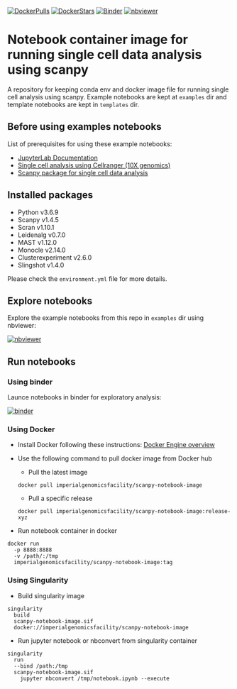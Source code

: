 [![DockerPulls](https://img.shields.io/docker/pulls/imperialgenomicsfacility/scanpy-notebook-image.svg)](https://registry.hub.docker.com/r/imperialgenomicsfacility/scanpy-notebook-image)
[![DockerStars](https://img.shields.io/docker/stars/imperialgenomicsfacility/scanpy-notebook-image.svg)](https://registry.hub.docker.com/r/imperialgenomicsfacility/scanpy-notebook-image)
[![Binder](https://mybinder.org/badge_logo.svg)](https://mybinder.org/v2/gh/imperial-genomics-facility/scanpy-notebook-image/master?urlpath=lab)
[![nbviewer](https://img.shields.io/badge/launch-nbviewer-coral)](https://nbviewer.jupyter.org/github/imperial-genomics-facility/scanpy-notebook-image/tree/master/)
# Notebook container image for running single cell data analysis using scanpy
A repository for keeping conda env and docker image file for running single cell analysis using scanpy. Example notebooks are kept at `examples` dir and template notebooks are kept in `templates` dir.

## Before using examples notebooks

List of prerequisites for using these example notebooks:

* [JupyterLab Documentation](https://jupyterlab.readthedocs.io/en/latest/index.html)
* [Single cell analysis using Cellranger (10X genomics)](ttps://support.10xgenomics.com/single-cell-gene-expression/software/pipelines/latest/what-is-cell-ranger)
* [Scanpy package for single cell data analysis](https://icb-scanpy.readthedocs-hosted.com/en/stable/)

## Installed packages

 * Python v3.6.9
 * Scanpy v1.4.5
 * Scran v1.10.1
 * Leidenalg v0.7.0
 * MAST v1.12.0
 * Monocle v2.14.0
 * Clusterexperiment v2.6.0
 * Slingshot v1.4.0

 Please check the `environment.yml` file for more details.

## Explore notebooks

Explore the example notebooks from this repo in `examples` dir using nbviewer: <p/>
  [![nbviewer](https://img.shields.io/badge/launch-nbviewer-coral)](https://nbviewer.jupyter.org/github/imperial-genomics-facility/scanpy-notebook-image/tree/master/)

## Run notebooks

### Using binder

Launce notebooks in binder for exploratory analysis: <p/>
[![binder](https://mybinder.org/badge_logo.svg)](https://mybinder.org/v2/gh/imperial-genomics-facility/scanpy-notebook-image/master?urlpath=lab)

### Using Docker

* Install Docker following these instructions: [Docker Engine overview](https://docs.docker.com/install/)
* Use the following command to pull docker image from Docker hub

  * Pull the latest image
  <pre><code>docker pull imperialgenomicsfacility/scanpy-notebook-image
  </code></pre>

  * Pull a specific release <p/>
  <pre><code>docker pull imperialgenomicsfacility/scanpy-notebook-image:release-xyz
  </code></pre>

* Run notebook container in docker

<pre><code>docker run
  -p 8888:8888 
  -v /path/:/tmp 
  imperialgenomicsfacility/scanpy-notebook-image:tag
</code></pre>

### Using Singularity

* Build singularity image

<pre><code>singularity 
  build 
  scanpy-notebook-image.sif 
  docker://imperialgenomicsfacility/scanpy-notebook-image
</code></pre>

* Run jupyter notebook or nbconvert from singularity container

<pre><code>singularity
  run
  --bind /path:/tmp
  scanpy-notebook-image.sif
    jupyter nbconvert /tmp/notebook.ipynb --execute
</code></pre>
